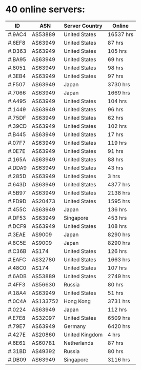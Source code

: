 # 40 online servers:

| ID | ASN | Server Country | Online |
| ------ | ------ | ------ | ------ |
| #.9AC4 | AS53889 | United States | 16537 hrs |
| #.6EF8 | AS63949 | United States | 87 hrs |
| #.D363 | AS63949 | United States | 105 hrs |
| #.BA95 | AS63949 | United States | 69 hrs |
| #.8051 | AS63949 | United States | 98 hrs |
| #.3EB4 | AS63949 | United States | 97 hrs |
| #.F507 | AS63949 | Japan | 3730 hrs |
| #.7066 | AS63949 | Japan | 1669 hrs |
| #.A495 | AS63949 | United States | 104 hrs |
| #.1449 | AS63949 | United States | 96 hrs |
| #.75DF | AS63949 | United States | 62 hrs |
| #.39CD | AS63949 | United States | 102 hrs |
| #.B445 | AS63949 | United States | 17 hrs |
| #.07F7 | AS63949 | United States | 119 hrs |
| #.0E7E | AS63949 | United States | 91 hrs |
| #.165A | AS63949 | United States | 88 hrs |
| #.DDA9 | AS63949 | United States | 43 hrs |
| #.285D | AS63949 | United States | 3 hrs |
| #.643D | AS63949 | United States | 4377 hrs |
| #.5B97 | AS63949 | United States | 2138 hrs |
| #.FD9D | AS20473 | United States | 1595 hrs |
| #.455C | AS63949 | Japan | 136 hrs |
| #.DF53 | AS63949 | Singapore | 453 hrs |
| #.DCF9 | AS63949 | United States | 108 hrs |
| #.3EAE | AS9009 | Japan | 8290 hrs |
| #.8C5E | AS9009 | Japan | 8290 hrs |
| #.C36B | AS174 | United States | 126 hrs |
| #.EAFC | AS32780 | United States | 1663 hrs |
| #.48C0 | AS174 | United States | 107 hrs |
| #.6ADB | AS53889 | United States | 2749 hrs |
| #.4FF3 | AS56630 | Russia | 80 hrs |
| #.18A4 | AS63949 | United States | 51 hrs |
| #.0C4A | AS133752 | Hong Kong | 3731 hrs |
| #.0224 | AS63949 | Japan | 112 hrs |
| #.E7E8 | AS32097 | United States | 6509 hrs |
| #.79E7 | AS63949 | Germany | 6420 hrs |
| #.427E | AS20860 | United Kingdom | 4 hrs |
| #.6E61 | AS60781 | Netherlands | 87 hrs |
| #.31BD | AS49392 | Russia | 80 hrs |
| #.DB09 | AS63949 | Singapore | 3116 hrs |

